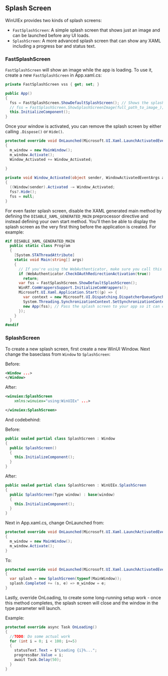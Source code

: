 ## Splash Screen

WinUIEx provides two kinds of splash screens:
 - `FastSplashScreen`: A simple splash screen that shows just an image and can be launched before any UI loads.
 - `SplashScreen`: A more advanced splash screen that can show any XAML including a progress bar and status text.


### FastSplashScreen

`FastSplashScreen` will show an image while the app is loading. To use it, create a new `FastSplashScreen` in App.xaml.cs:

```cs
private FastSplashScreen vss { get; set; }

public App()
{
  fss = FastSplashScreen.ShowDefaultSplashScreen(); // Shows the splash screen you already defined in your app manifest. For unpackaged apps use .ShowSplashScreenImage(imagepath):
  // fss = FastSplashScreen.ShowSplashScreenImage(full_path_to_image_); // Shows a custom splash screen image. Must be a full-path (no relative paths)
  this.InitializeComponent();
}
```

Once your window is activated, you can remove the splash screen by either calling `.Dispose()` or `Hide()`.

```cs
protected override void OnLaunched(Microsoft.UI.Xaml.LaunchActivatedEventArgs args)
{
  m_window = new MainWindow();
  m_window.Activate();
  Window_Activated += Window_Activated;
  
}

private void Window_Activated(object sender, WindowActivatedEventArgs args)
{
  ((Window)sender).Activated -= Window_Activated;
  fss?.Hide();
  fss = null;
}
```

For even faster splash screen, disable the XAML generated main method by defining the `DISABLE_XAML_GENERATED_MAIN` preprocessor directive
and instead defining your own start method. You'll then be able to display the splash screen as the very first thing before the application is created. For example:

```cs
#if DISABLE_XAML_GENERATED_MAIN
  public static class Program
  {
    [System.STAThreadAttribute]
    static void Main(string[] args)
    {
      // If you're using the WebAuthenticator, make sure you call this method first before the splashscreen shows
      if (WebAuthenticator.CheckOAuthRedirectionActivation(true))
        return;
      var fss = FastSplashScreen.ShowDefaultSplashScreen();
      WinRT.ComWrappersSupport.InitializeComWrappers();
      Microsoft.UI.Xaml.Application.Start((p) => {
        var context = new Microsoft.UI.Dispatching.DispatcherQueueSynchronizationContext(Microsoft.UI.Dispatching.DispatcherQueue.GetForCurrentThread());
        System.Threading.SynchronizationContext.SetSynchronizationContext(context);
        new App(fss); // Pass the splash screen to your app so it can close it on activation
      });
    }
  }
#endif
```

### SplashScreen

To create a new splash screen, first create a new WinUI Window.
Next change the baseclass from `Window` to `SplashScreen`:

Before:
```xml
<Window ...>
</Window>
```
After:
```xml
<winuiex:SplashScreen
    xmlns:winuiex="using:WinUIEx" ...>

</winuiex:SplashScreen>
```
And codebehind:

Before:
```cs
public sealed partial class SplashScreen : Window
{
  public SplashScreen()
  {
    this.InitializeComponent();
  }
}
```
After:
```cs
public sealed partial class SplashScreen : WinUIEx.SplashScreen
{
  public SplashScreen(Type window) : base(window)
  {
    this.InitializeComponent();
  }
}
```

Next in App.xaml.cs, change OnLaunched from:
```cs
protected override void OnLaunched(Microsoft.UI.Xaml.LaunchActivatedEventArgs args)
{
  m_window = new MainWindow();
  m_window.Activate();
}
```
To:
```cs
protected override void OnLaunched(Microsoft.UI.Xaml.LaunchActivatedEventArgs args)
{
  var splash = new SplashScreen(typeof(MainWindow));
  splash.Completed += (s, e) => m_window = e;
}
```

Lastly, override OnLoading, to create some long-running setup work - once this method completes, the splash screen will close and the window in the type parameter will launch.

Example:
```cs
protected override async Task OnLoading()
{
  //TODO: Do some actual work
  for (int i = 0; i < 100; i+=5)
  {
    statusText.Text = $"Loading {i}%...";
    progressBar.Value = i;
    await Task.Delay(50);
  }
}
```